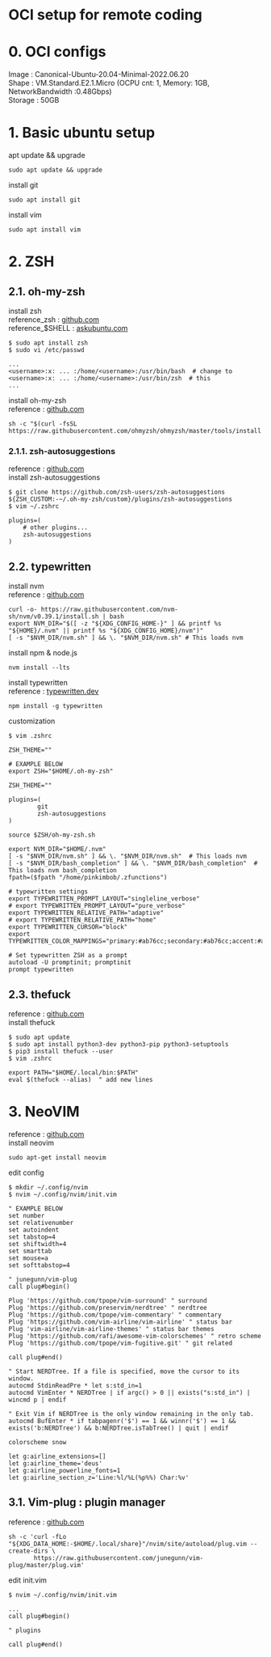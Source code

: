 OCI setup for remote coding
===

# 0. OCI configs
Image : Canonical-Ubuntu-20.04-Minimal-2022.06.20  
Shape : VM.Standard.E2.1.Micro (OCPU cnt: 1, Memory: 1GB, NetworkBandwidth :0.48Gbps)  
Storage : 50GB

# 1. Basic ubuntu setup
apt update && upgrade
```
sudo apt update && upgrade
```

install git
```
sudo apt install git
```

install vim
```
sudo apt install vim
```

# 2. ZSH
## 2.1. oh-my-zsh
install zsh  
reference_zsh : [github.com](https://github.com/ohmyzsh/ohmyzsh/wiki/Installing-ZSH#install-and-set-up-zsh-as-default "https://github.com/ohmyzsh/ohmyzsh/wiki/Installing-ZSH#install-and-set-up-zsh-as-default")  
reference_$SHELL : [askubuntu.com](https://askubuntu.com/questions/131823/how-to-make-zsh-the-default-shell "https://askubuntu.com/questions/131823/how-to-make-zsh-the-default-shell")  
```console
$ sudo apt install zsh
$ sudo vi /etc/passwd

...
<username>:x: ... :/home/<username>:/usr/bin/bash  # change to
<username>:x: ... :/home/<username>:/usr/bin/zsh  # this
...
```

install oh-my-zsh  
reference : [github.com](https://github.com/ohmyzsh/ohmyzsh#basic-installation "https://github.com/ohmyzsh/ohmyzsh#basic-installation")
```
sh -c "$(curl -fsSL https://raw.githubusercontent.com/ohmyzsh/ohmyzsh/master/tools/install.sh)"
```

### 2.1.1. zsh-autosuggestions
reference : [github.com](https://github.com/zsh-users/zsh-autosuggestions "https://github.com/zsh-users/zsh-autosuggestions")  
install zsh-autosuggestions
```console
$ git clone https://github.com/zsh-users/zsh-autosuggestions ${ZSH_CUSTOM:-~/.oh-my-zsh/custom}/plugins/zsh-autosuggestions
$ vim ~/.zshrc

plugins=(
    # other plugins...
    zsh-autosuggestions
)
```

## 2.2. typewritten
install nvm  
reference : [github.com](https://github.com/nvm-sh/nvm#installing-and-updating "https://github.com/nvm-sh/nvm#installing-and-updating")
```
curl -o- https://raw.githubusercontent.com/nvm-sh/nvm/v0.39.1/install.sh | bash
export NVM_DIR="$([ -z "${XDG_CONFIG_HOME-}" ] && printf %s "${HOME}/.nvm" || printf %s "${XDG_CONFIG_HOME}/nvm")"
[ -s "$NVM_DIR/nvm.sh" ] && \. "$NVM_DIR/nvm.sh" # This loads nvm
```

install npm & node.js
```
nvm install --lts
```

install typewritten  
reference : [typewritten.dev](https://typewritten.dev/#/ "https://typewritten.dev/#/")
```
npm install -g typewritten
```

customization
```console
$ vim .zshrc

ZSH_THEME=""

# EXAMPLE BELOW
export ZSH="$HOME/.oh-my-zsh"

ZSH_THEME=""

plugins=(
        git
        zsh-autosuggestions
)

source $ZSH/oh-my-zsh.sh

export NVM_DIR="$HOME/.nvm"
[ -s "$NVM_DIR/nvm.sh" ] && \. "$NVM_DIR/nvm.sh"  # This loads nvm
[ -s "$NVM_DIR/bash_completion" ] && \. "$NVM_DIR/bash_completion"  # This loads nvm bash_completion
fpath=($fpath "/home/pinkimbob/.zfunctions")

# typewritten settings
export TYPEWRITTEN_PROMPT_LAYOUT="singleline_verbose"
# export TYPEWRITTEN_PROMPT_LAYOUT="pure_verbose"
export TYPEWRITTEN_RELATIVE_PATH="adaptive"
# export TYPEWRITTEN_RELATIVE_PATH="home"
export TYPEWRITTEN_CURSOR="block"
export TYPEWRITTEN_COLOR_MAPPINGS="primary:#ab76cc;secondary:#ab76cc;accent:#ab76cc;info_neutral_1:#ab76cc;notice:#ab76cc"

# Set typewritten ZSH as a prompt
autoload -U promptinit; promptinit
prompt typewritten
```

## 2.3. thefuck
reference : [github.com](https://github.com/nvbn/thefuck "https://github.com/nvbn/thefuck")  
install thefuck
```console
$ sudo apt update
$ sudo apt install python3-dev python3-pip python3-setuptools
$ pip3 install thefuck --user
$ vim .zshrc

export PATH="$HOME/.local/bin:$PATH"
eval $(thefuck --alias)  " add new lines
```

# 3. NeoVIM
reference : [github.com](https://github.com/neovim/neovim "https://github.com/neovim/neovim")  
install neovim
```
sudo apt-get install neovim
```

edit config
```console
$ mkdir ~/.config/nvim
$ nvim ~/.config/nvim/init.vim

" EXAMPLE BELOW
set number
set relativenumber
set autoindent
set tabstop=4
set shiftwidth=4
set smarttab
set mouse=a
set softtabstop=4

" junegunn/vim-plug
call plug#begin()

Plug 'https://github.com/tpope/vim-surround' " surround
Plug 'https://github.com/preservim/nerdtree' " nerdtree
Plug 'https://github.com/tpope/vim-commentary' " commentary
Plug 'https://github.com/vim-airline/vim-airline' " status bar
Plug 'vim-airline/vim-airline-themes' " status bar themes
Plug 'https://github.com/rafi/awesome-vim-colorschemes' " retro scheme
Plug 'https://github.com/tpope/vim-fugitive.git' " git related

call plug#end()

" Start NERDTree. If a file is specified, move the cursor to its window.
autocmd StdinReadPre * let s:std_in=1
autocmd VimEnter * NERDTree | if argc() > 0 || exists("s:std_in") | wincmd p | endif

" Exit Vim if NERDTree is the only window remaining in the only tab.
autocmd BufEnter * if tabpagenr('$') == 1 && winnr('$') == 1 && exists('b:NERDTree') && b:NERDTree.isTabTree() | quit | endif

colorscheme snow

let g:airline_extensions=[]
let g:airline_theme='deus'
let g:airline_powerline_fonts=1
let g:airline_section_z='Line:%l/%L(%p%%) Char:%v'
```

## 3.1. Vim-plug : plugin manager
reference : [github.com](https://github.com/junegunn/vim-plug "https://github.com/junegunn/vim-plug")
```
sh -c 'curl -fLo "${XDG_DATA_HOME:-$HOME/.local/share}"/nvim/site/autoload/plug.vim --create-dirs \
       https://raw.githubusercontent.com/junegunn/vim-plug/master/plug.vim'
```

edit init.vim
```console
$ nvim ~/.config/nvim/init.vim

...
call plug#begin()

" plugins

call plug#end()
```
